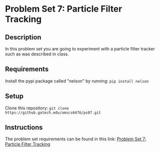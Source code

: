 # Problem Set 7: Particle Filter Tracking

## Description
In this problem set you are going to experiment with a particle filter tracker such as was described in class.

## Requirements
Install the pypi package called "nelson" by running:
`pip install nelson`

## Setup
Clone this repository:
`git clone https://github.gatech.edu/omscs6476/ps07.git`

## Instructions
The problem set requirements can be found in this link:
[Problem Set 7: Particle Filter Tracking](https://docs.google.com/document/d/11ZTbKVE88qmZHD1v7pe4Uuh3Nk_3-lVjyJL83GRvo7o/edit?usp=sharing)